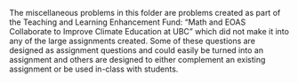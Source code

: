 The miscellaneous problems in this folder are problems created as part of the Teaching and Learning Enhancement Fund: “Math and EOAS Collaborate to Improve Climate Education at UBC” which did not make it into any of the large assignments created. Some of these questions are designed as assignment questions and could easily be turned into an assignment and others are designed to either complement an existing assignment or be used in-class with students.
